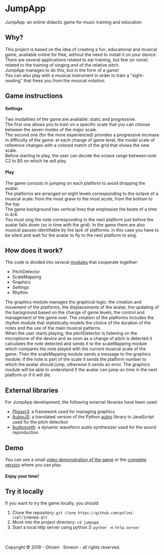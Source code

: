 # JumpApp
JumpApp: an online didactic game for music training and education

## Why?
This project is based on the idea of creating a fun, educational and musical game, available online for free, without the need to install it on your device.  
There are several applications related to ear training, but few (or none) related to the training of singing and of the relative pitch.  
JumpApp manages to do this, but in the form of a game!  
You can also play with a musical instrument in order to train a "sight-reading" that frees you from the musical notation.

## Game instructions
#### Settings
Two modalities of the game are available: static and progressive.  
The first one allows you to train on a specific scale that you can choose between the seven modes of the major scale.  
The second one (for the more experienced) provides a progressive increase in difficulty of the game: at each change of game level, the modal scale of reference changes with a colored match of the grid that shows the new scale.  
Before starting to play, the user can decide the octave range between note C2 to B5 on which he will play.

#### Play
The game consists in jumping on each platform to avoid dropping the avatar.  
The platforms are arranged on eight levels corresponding to the octave of a musical scale: from the most grave to the most acute, from the bottom to the top.  
The game background has vertical lines that emphasize the beats of a time in 4/4.  
You must sing the note corresponding to the next platform just before the avatar falls down (so in time with the grid). In the game there are also musical pauses identifiable by the lack of platforms: in this case you have to be silent and wait for the avatar to fly to the next platform to sing.

## How does it work?
The code is divided into several [modules](https://github.com/maeprojects/jumpapp/blob/master/modulesUML.png) that cooperate together:  
  * PitchDetector
  * ScaleMapping
  * Graphics
  * Settings
  * Rhythm

The graphics module manages the graphical logic: the creation and movement of the platforms, the displacements of the avatar, the updating of the background based on the change of game levels, the control and management of the game over. The creation of the platforms includes the rhythm module that statistically models the choice of the duration of the notes and the use of the main musical patterns.   
When the user starts playing, the pitchDetector is listening on the microphone of the device and as soon as a change of pitch is detected it calculates the note detected and sends it to the scaleMapping module which compares the note played with the current musical scale of the game. Then the scaleMapping module sends a message to the graphics module: if the note is part of the scale it sends the platform number to which the avatar should jump, otherwise it sends an error. The graphics module will be able to understand if the avatar can jump on time in the next platform or if it will die.

## External libraries
For JumpApp development, the following external libraries have been used:
  * [Phaser3](https://phaser.io/phaser3): a framework used for managing graphics
  * [AubioJS](https://github.com/qiuxiang/aubiojs): a translated version of the Python [aubio](https://aubio.org) library in JavaScript used for the pitch detection
  * [Audiosynth](https://github.com/keithwhor/audiosynth): a dynamic waveform audio synthesizer used for the sound reproduction

## Demo
You can see a small [video demonstration of the game](https://jumpapp.surge.sh/demo_JumpApp.mp4) or the [complete version](https://jumpapp.surge.sh) where you can play.
#### Enjoy your time!

## Try it locally
If you want to try the game locally, you should:
1. Clone the repository: `git clone https://github.com/polimi-ispl/jumpapp.git`
2. Move into the project directory: `cd jumpapp`
3. Start a local http server using python 3: `python -m http.server`

\
\
Copyright © 2019 - Olivieri · Simeon - all rights reserved.


